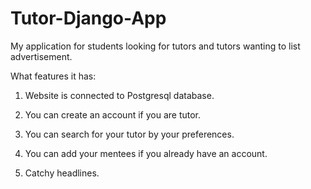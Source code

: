 # Tutor-Django-App
My application for students looking for tutors and tutors wanting to list advertisement.

What features it has:

1. Website is connected to Postgresql database.


2. You can create an account if you are tutor.


3. You can search for your tutor by your preferences.


4. You can add your mentees if you already have an account.


5. Catchy headlines.



